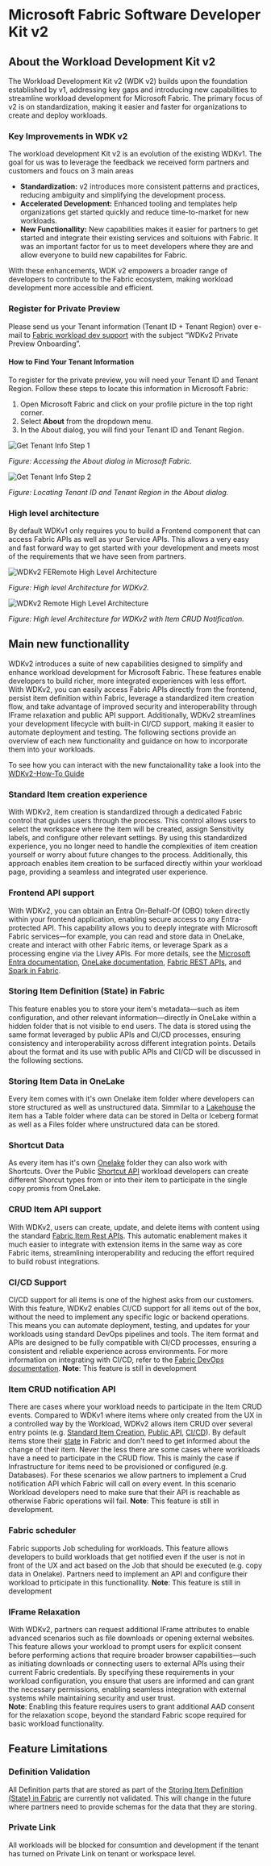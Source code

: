 
# Microsoft Fabric Software Developer Kit v2

## About the Workload Development Kit v2

The Workload Development Kit v2 (WDK v2) builds upon the foundation established by v1, addressing key gaps and introducing new capabilities to streamline workload development for Microsoft Fabric. The primary focus of v2 is on standardization, making it easier and faster for organizations to create and deploy workloads.

### Key Improvements in WDK v2

The workload development Kit v2 is an evolution of the existing WDKv1. The goal for us was to leverage the feedback we received form partners and customers and foucs on 3 main areas

- **Standardization:** v2 introduces more consistent patterns and practices, reducing ambiguity and simplifying the development process.
- **Accelerated Development:** Enhanced tooling and templates help organizations get started quickly and reduce time-to-market for new workloads.
- **New Functionallity:** New capabilities makes it easier for partners to get started and integrate their existing services and soltuions with Fabric. It was an important factor for us to meet developers where they are and allow everyone to build new capabilites for Fabric.

With these enhancements, WDK v2 empowers a broader range of developers to contribute to the Fabric ecosystem, making workload development more accessible and efficient.

### Register for Private Preview

Please send us your Tenant information (Tenant ID + Tenant Region) over e-mail to [Fabric workload dev support](mailto:ILDCWLSupport@microsoft.com) with the subject “WDKv2 Private Preview Onboarding”.

#### How to Find Your Tenant Information

To register for the private preview, you will need your Tenant ID and Tenant Region. Follow these steps to locate this information in Microsoft Fabric:

1. Open Microsoft Fabric and click on your profile picture in the top right corner.
2. Select **About** from the dropdown menu.
3. In the About dialog, you will find your Tenant ID and Tenant Region.

![Get Tenant Info Step 1](./media/Get-tenant-info-1.jpg)

*Figure: Accessing the About dialog in Microsoft Fabric.*

![Get Tenant Info Step 2](./media/Get-tenant-info-2.jpg)

*Figure: Locating Tenant ID and Tenant Region in the About dialog.*

### High level architecture

By default WDKv1 only requires you to build a Frontend component that can access Fabric APIs as well as your Service APIs. This allows a very easy and fast forward way to get started with your development and meets most of the requirements that we have seen from partners. 

![WDKv2 FERemote High Level Architecture](./media/WDKv2-FERemote-high-level-architecture.jpg)

*Figure: High level Architecture for WDKv2.*

![WDKv2 Remote High Level Architecture](./media/WDKv2-Remote-high-level-architecture.jpg)

*Figure: High level Architecture for WDKv2 with Item CRUD Notification.*

## Main new functionallity

WDKv2 introduces a suite of new capabilities designed to simplify and enhance workload development for Microsoft Fabric. These features enable developers to build richer, more integrated experiences with less effort. With WDKv2, you can easily access Fabric APIs directly from the frontend, persist item definition within Fabric, leverage a standardized item creation flow, and take advantage of improved security and interoperability through IFrame relaxation and public API support. Additionally, WDKv2 streamlines your development lifecycle with built-in CI/CD support, making it easier to automate deployment and testing. The following sections provide an overview of each new functionality and guidance on how to incorporate them into your workloads.

To see how you can interact with the new functaionallity take a look into the [WDKv2-How-To Guide](WDKv2-How-To.md)

### Standard Item creation experience

With WDKv2, item creation is standardized through a dedicated Fabric control that guides users through the process. This control allows users to select the workspace where the item will be created, assign Sensitivity labels, and configure other relevant settings. By using this standardized experience, you no longer need to handle the complexities of item creation yourself or worry about future changes to the process. Additionally, this approach enables item creation to be surfaced directly within your workload page, providing a seamless and integrated user experience.

### Frontend API support

With WDKv2, you can obtain an Entra On-Behalf-Of (OBO) token directly within your frontend application, enabling secure access to any Entra-protected API. This capability allows you to deeply integrate with Microsoft Fabric services—for example, you can read and store data in OneLake, create and interact with other Fabric items, or leverage Spark as a processing engine via the Livey APIs. For more details, see the [Microsoft Entra documentation](https://learn.microsoft.com/entra/), [OneLake documentation](https://learn.microsoft.com/fabric/onelake/overview), [Fabric REST APIs](https://learn.microsoft.com/rest/api/fabric/), and [Spark in Fabric](https://learn.microsoft.com/fabric/data-engineering/spark-overview).

### Storing Item Definition (State) in Fabric

This feature enables you to store your item's metadata—such as item configuration, and other relevant information—directly in OneLake within a hidden folder that is not visible to end users. The data is stored using the same format leveraged by public APIs and CI/CD processes, ensuring consistency and interoperability across different integration points. Details about the format and its use with public APIs and CI/CD will be discussed in the following sections.

### Storing Item Data in OneLake

Every item comes with it's own Onelake item folder where developers can store structured as well as unstructured data. Simmilar to a [Lakehouse](https://learn.microsoft.com/en-us/fabric/data-engineering/tutorial-build-lakehouse) the item has a Table folder where data can be stored in Delta or Iceberg format as well as a Files folder where unstructured data can be stored.

### Shortcut Data

As every item has it's own [Onelake](https://learn.microsoft.com/en-us/fabric/onelake/onelake-overview) folder they can also work with Shortcuts. Over the Public [Shortcut API](https://learn.microsoft.com/en-us/rest/api/fabric/core/onelake-shortcuts) workload developers can create different Shorcut types from or into their item to participate in the single copy promis from OneLake.

### CRUD Item API support

With WDKv2, users can create, update, and delete items with content using the standard [Fabric Item Rest APIs](https://learn.microsoft.com/en-us/rest/api/fabric/core/items). This automatic enablement makes it much easier to integrate with extension items in the same way as core Fabric items, streamlining interoperability and reducing the effort required to build robust integrations.

### CI/CD Support

CI/CD support for all items is one of the highest asks from our customers. With this feature, WDKv2 enables CI/CD support for all items out of the box, without the need to implement any specific logic or backend operations. This means you can automate deployment, testing, and updates for your workloads using standard DevOps pipelines and tools. The item format and APIs are designed to be fully compatible with CI/CD processes, ensuring a consistent and reliable experience across environments. For more information on integrating with CI/CD, refer to the [Fabric DevOps documentation](https://learn.microsoft.com/fabric/devops/).
**Note**: This feature is still in development

### Item CRUD notification API

There are cases where your workload needs to participate in the Item CRUD events. Compared to WDKv1 where items where only created from the UX in a controlled way by the Workload, WDKv2 allows item CRUD over several entry points (e.g. [Standard Item Creation](#standard-item-creation-experience), [Public API](#crud-item-api-support), [CI/CD](#cicd-support)). By default items store their [state](#storing-item-definition-state-in-fabric) in Fabric and don't need to get informed about the change of their item. Never the less there are some cases where workloads have a need to participate in the CRUD flow. This is mainly the case if Infrastructure for items need to be provisioned or configured (e.g. Databases). For these scenarios we allow partners to implement a Crud notification API which Fabric will call on every event. In this scenario Workload developers need to make sure that their API is reachable as otherwise Fabric operations will fail.
**Note**: This feature is still in development.

### Fabric scheduler

Fabric supports Job scheduling for workloads. This feature allows developers to build workloads that get notified even if the user is not in front of the UX and act based on the Job that should be executed (e.g. copy data in Onelake). Partners need to implement an API and configure their workload to prticipate in this functionallity.
**Note**: This feature is still in development

### IFrame Relaxation

With WDKv2, partners can request additional IFrame attributes to enable advanced scenarios such as file downloads or opening external websites. This feature allows your workload to prompt users for explicit consent before performing actions that require broader browser capabilities—such as initiating downloads or connecting users to external APIs using their current Fabric credentials. By specifying these requirements in your workload configuration, you ensure that users are informed and can grant the necessary permissions, enabling seamless integration with external systems while maintaining security and user trust.  
**Note**: Enabling this feature requires users to grant additional AAD consent for the relaxation scope, beyond the standard Fabric scope required for basic workload functionality.

## Feature Limitations

### Definition Validation

All Definition parts that are stored as part of the [Storing Item Definition (State) in Fabric](#storing-item-definition-state-in-fabric) are currently not validated. This will change in the future where partners need to provide schemas for the data that they are storing. 

### Private Link

All workloads will be blocked for consumtion and development if the tenant has turned on Private Link on tenant or workspace level.
